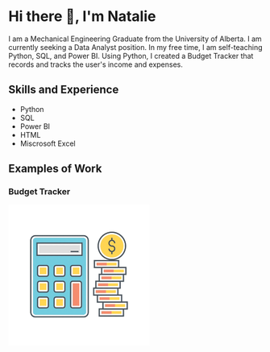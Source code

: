 # Hi there 👋, I'm Natalie
I am a Mechanical Engineering Graduate from the University of Alberta. I am currently seeking a Data Analyst position. In my free time, I am self-teaching Python, SQL, and Power BI. Using Python, I created a Budget Tracker that records and tracks the user's income and expenses.

## Skills and Experience
* Python
* SQL
* Power BI
* HTML
* Miscrosoft Excel

## Examples of Work
### Budget Tracker
<img src="https://github.com/natalietamm/natalietamm/blob/main/BudgetTrackerGif.gif" width="280">



<!--
**natalietamm/natalietamm** is a ✨ _special_ ✨ repository because its `README.md` (this file) appears on your GitHub profile.

Here are some ideas to get you started:

- 🔭 I’m currently working on ...
- 🌱 I’m currently learning ...
- 👯 I’m looking to collaborate on ...
- 🤔 I’m looking for help with ...
- 💬 Ask me about ...
- 📫 How to reach me: ...
- 😄 Pronouns: ...
- ⚡ Fun fact: ...
-->
